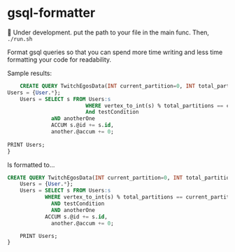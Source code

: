 # gsql-formatter
🚧 Under development. put the path to your file in the main func. Then, `./run.sh`

Format gsql queries so that you can spend more time writing and less time formatting your code for readability.


Sample results:
```sql
    CREATE QUERY TwitchEgosData(INT current_partition=0, INT total_partitions=100) FOR GRAPH TwitchEgos SYNTAX V2{
Users = {User.*};
	Users = SELECT s FROM Users:s 
			             WHERE vertex_to_int(s) % total_partitions == current_partition
						 And testCondition
			  aND anotherOne
			  ACCUM s.@id += s.id,
              another.@accum += 0;
			
PRINT Users;
}
```

Is formatted to...
```sql
CREATE QUERY TwitchEgosData(INT current_partition=0, INT total_partitions=100) FOR GRAPH TwitchEgos SYNTAX V2{
    Users = {User.*};
    Users = SELECT s FROM Users:s 
            WHERE vertex_to_int(s) % total_partitions == current_partition
              AND testCondition
              AND anotherOne
            ACCUM s.@id += s.id,
              another.@accum += 0;

    PRINT Users;
}
```